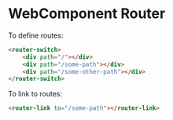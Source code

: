 # WebComponent Router
To define routes:
```html
<router-switch>
    <div path="/"></div>
    <div path="/some-path"></div>
    <div path="/some-other-path"></div>
</router-switch>
```
To link to routes:
```html
<router-link to="/some-path"></router-link>
```
